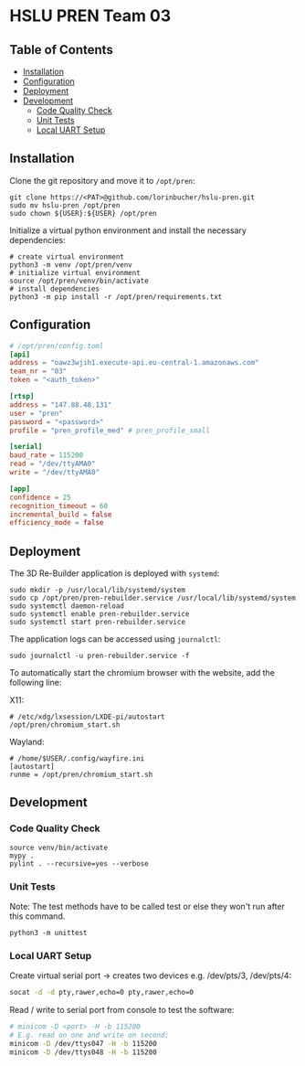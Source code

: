 # HSLU PREN Team 03

## Table of Contents

* [Installation](#installation)
* [Configuration](#configuration)
* [Deployment](#deployment)
* [Development](#development)
    * [Code Quality Check](#code-quality-check)
    * [Unit Tests](#unit-tests)
    * [Local UART Setup](#local-uart-setup)

## Installation

Clone the git repository and move it to `/opt/pren`:

```shell
git clone https://<PAT>@github.com/lorinbucher/hslu-pren.git
sudo mv hslu-pren /opt/pren
sudo chown ${USER}:${USER} /opt/pren
```

Initialize a virtual python environment and install the necessary dependencies:

```shell
# create virtual environment
python3 -m venv /opt/pren/venv
# initialize virtual environment
source /opt/pren/venv/bin/activate
# install dependencies
python3 -m pip install -r /opt/pren/requirements.txt
```

## Configuration

```toml
# /opt/pren/config.toml
[api]
address = "oawz3wjih1.execute-api.eu-central-1.amazonaws.com"
team_nr = "03"
token = "<auth_token>"

[rtsp]
address = "147.88.48.131"
user = "pren"
password = "<password>"
profile = "pren_profile_med" # pren_profile_small

[serial]
baud_rate = 115200
read = "/dev/ttyAMA0"
write = "/dev/ttyAMA0"

[app]
confidence = 25
recognition_timeout = 60
incremental_build = false
efficiency_mode = false
```

## Deployment

The 3D Re-Builder application is deployed with `systemd`:

```shell
sudo mkdir -p /usr/local/lib/systemd/system
sudo cp /opt/pren/pren-rebuilder.service /usr/local/lib/systemd/system
sudo systemctl daemon-reload
sudo systemctl enable pren-rebuilder.service
sudo systemctl start pren-rebuilder.service
```

The application logs can be accessed using `journalctl`:

```shell
sudo journalctl -u pren-rebuilder.service -f
```

To automatically start the chromium browser with the website, add the following line:

X11:

```shell
# /etc/xdg/lxsession/LXDE-pi/autostart
/opt/pren/chromium_start.sh
```

Wayland:

```shell
# /home/$USER/.config/wayfire.ini
[autostart]
runme = /opt/pren/chromium_start.sh
```

## Development

### Code Quality Check

```shell
source venv/bin/activate
mypy .
pylint . --recursive=yes --verbose
```

### Unit Tests

Note: The test methods have to be called test or else they won't run after this command.

```shell
python3 -m unittest
```

### Local UART Setup

Create virtual serial port -> creates two devices e.g. /dev/pts/3, /dev/pts/4:

```bash
socat -d -d pty,rawer,echo=0 pty,rawer,echo=0
```

Read / write to serial port from console to test the software:

```bash
# minicom -D <port> -H -b 115200
# E.g. read on one and write on second:
minicom -D /dev/ttys047 -H -b 115200
minicom -D /dev/ttys048 -H -b 115200
```
